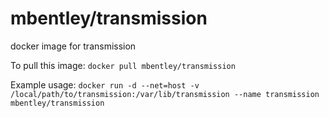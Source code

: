 mbentley/transmission
=====================

docker image for transmission

To pull this image:
`docker pull mbentley/transmission`

Example usage:
`docker run -d --net=host -v /local/path/to/transmission:/var/lib/transmission --name transmission mbentley/transmission`
